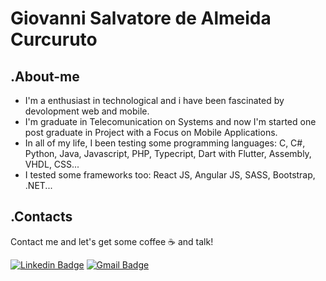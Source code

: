# Giovanni Salvatore de Almeida Curcuruto

## .About-me

- I'm  a enthusiast in technological and i have been fascinated by devolopment web and mobile.
- I'm graduate in Telecomunication on Systems and now I'm started one post graduate in Project with a Focus on Mobile Applications.
- In all of my life, I been testing some programming languages: C, C#, Python, Java, Javascript, PHP, Typecript, Dart with Flutter, Assembly, VHDL, CSS...
- I tested some frameworks too: React JS, Angular JS, SASS, Bootstrap, .NET...

## .Contacts

Contact me and let's get some coffee ☕ and talk! 

[![Linkedin Badge](https://img.shields.io/badge/-Linkedin-blue?style=flat-square&logo=Linkedin&logoColor=white&link=https://www.linkedin.com/in/giovanni-curcuruto-b6689596/)](https://www.linkedin.com/in/giovanni-curcuruto-b6689596/)
[![Gmail Badge](https://img.shields.io/badge/-Gmail-d14836?style=flat-square&logo=Gmail&logoColor=white&link=mailto:ggcurcuruto@gmail.com)](mailto:ggcurcuruto@gmail.com)
